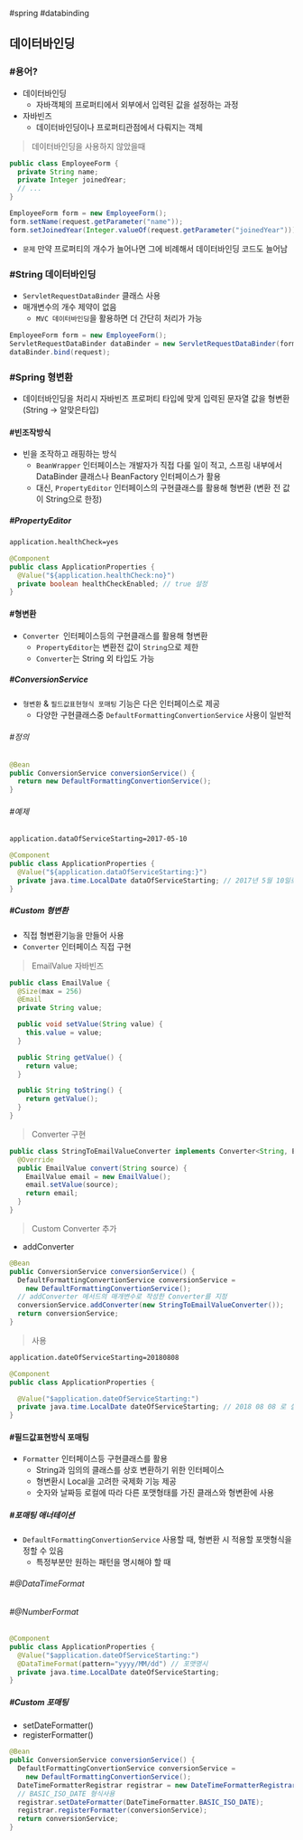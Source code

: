 \#spring #databinding

## 데이터바인딩

### #용어?

- 데이터바인딩
  - 자바객체의 프로퍼티에서 외부에서 입력된 값을 설정하는 과정
- 자바빈즈
  - 데이터바인딩이나 프로퍼티관점에서 다뤄지는 객체

> 데이터바인딩을 사용하지 않았을때

```java
public class EmployeeForm {
  private String name;
  private Integer joinedYear;
  // ...
}
```

```java
EmployeeForm form = new EmployeeForm();
form.setName(request.getParameter("name"));
form.setJoinedYear(Integer.valueOf(request.getParameter("joinedYear"))); // 형변환
```

- `문제` 만약 프로퍼티의 개수가 늘어나면 그에 비례해서 데이터바인딩 코드도 늘어남



### #String 데이터바인딩

- `ServletRequestDataBinder` 클래스 사용
- 매개변수의 개수 제약이 없음
  - `MVC 데이터바인딩`을 활용하면 더 간단히 처리가 가능

```java
EmployeeForm form = new EmployeeForm();
ServletRequestDataBinder dataBinder = new ServletRequestDataBinder(form);
dataBinder.bind(request);
```



### #Spring 형변환

- 데이터바인딩을 처리시 자바빈즈 프로퍼티 타입에 맞게 입력된 문자열 값을 형변환 (String -> 알맞은타입)

#### #빈조작방식

- 빈을 조작하고 래핑하는 방식
  - `BeanWrapper` 인터페이스는 개발자가 직접 다룰 일이 적고, 
    스프링 내부에서 DataBinder 클래스나 BeanFactory 인터페이스가 활용
  - 대신, `PropertyEditor` 인터페이스의 구현클래스를 활용해 형변환 
    (변환 전 값이 String으로 한정)

##### #PropertyEditor

```bash
application.healthCheck=yes
```

```java
@Component
public class ApplicationProperties {
  @Value("${application.healthCheck:no}")
  private boolean healthCheckEnabled; // true 설정
}
```

#### #형변환

- `Converter `인터페이스등의 구현클래스를 활용해 형변환
  - `PropertyEditor`는 변환전 값이 `String`으로 제한
  - `Converter`는 String 외 타입도 가능

##### #ConversionService

- `형변환` & `필드값표현형식 포매팅` 기능은 다은 인터페이스로 제공
  - 다양한 구현클래스중  `DefaultFormattingConvertionService` 사용이 일반적

###### #정의

```java
@Bean
public ConversionService conversionService() {
  return new DefaultFormattingConvertionService();
}
```

###### #예제

```bash
application.dataOfServiceStarting=2017-05-10
```

```java
@Component
public class ApplicationProperties {
  @Value("${application.dataOfServiceStarting:}")
  private java.time.LocalDate dataOfServiceStarting; // 2017년 5월 10일로 설정
}
```

##### #Custom 형변환

- 직접 형변환기능을 만들어 사용
- `Converter` 인터페이스 직접 구현

> EmailValue 자바빈즈

```java
public class EmailValue {
  @Size(max = 256)
  @Email
  private String value;

  public void setValue(String value) {
    this.value = value;
  }

  public String getValue() {
    return value;
  }

  public String toString() {
    return getValue();
  }
}
```

> Converter 구현

```java
public class StringToEmailValueConverter implements Converter<String, EmailValue> {
  @Override
  public EmailValue convert(String source) {
    EmailValue email = new EmailValue();
    email.setValue(source);
    return email;
  }
}
```

> Custom Converter 추가

- addConverter

```java
@Bean
public ConversionService conversionService() {
  DefaultFormattingConvertionService conversionService =
    new DefaultFormattingConvertionService();
  // addConverter 메서드의 매개변수로 작성한 Converter를 지정
  conversionService.addConverter(new StringToEmailValueConverter());
  return conversionService;
}
```

> 사용

```bash
application.dateOfServiceStarting=20180808
```

```java
@Component
public class ApplicationProperties {

  @Value("$application.dateOfServiceStarting:")
  private java.time.LocalDate dateOfServiceStarting; // 2018 08 08 로 설정
}
```



#### #필드값표현방식 포매팅

- `Formatter` 인터페이스등 구현클래스를 활용
  - String과 임의의 클래스를 상호 변환하기 위한 인터페이스
  - 형변환시 Local을 고려한 국제화 기능 제공
  - 숫자와 날짜등 로컬에 따라 다른 포맷형태를 가진 클래스와 형변환에 사용

##### #포매팅 애너테이션

- `DefaultFormattingConvertionService`  사용할 때, 형변환 시 적용할 포맷형식을 정할 수 있음
  - 특정부분만 원하는 패턴을 명시해야 할 때

###### #@DataTimeFormat

###### #@NumberFormat

```java
@Component
public class ApplicationProperties {
  @Value("$application.dateOfServiceStarting:")
  @DataTimeFormat(pattern="yyyy/MM/dd") // 포맷명시
  private java.time.LocalDate dateOfServiceStarting;
}
```

##### #Custom 포매팅

- setDateFormatter()
- registerFormatter()

```java
@Bean
public ConversionService conversionService() {
  DefaultFormattingConvertionService conversionService =
    new DefaultFormattingConvertionService();
  DateTimeFormatterRegistrar registrar = new DateTimeFormatterRegistrar();
  // BASIC_ISO_DATE 형식사용
  registrar.setDateFormatter(DateTimeFormatter.BASIC_ISO_DATE);
  registrar.registerFormatter(conversionService);
  return conversionService;
}
```

